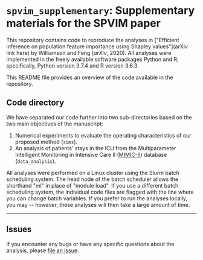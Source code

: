 # `spvim_supplementary`: Supplementary materials for the SPVIM paper

This repository contains code to reproduce the analyses in ["Efficient inference on population feature importance using Shapley values"](arXiv link here) by Williamson and Feng (*arXiv*, 2020). All analyses were implemented in the freely available software packages Python and R; specifically, Python version 3.7.4 and R version 3.6.3.

This README file provides an overview of the code available in the repository.

## Code directory

We have separated our code further into two sub-directories based on the two main objectives of the manuscript:

1. Numerical experiments to evaluate the operating characteristics of our proposed method (`sims`).
2. An analysis of patients' stays in the ICU from the Multiparameter Intelligent Monitoring in Intensive Care II ([MIMIC-II](https://mimic.physionet.org/)) database (`data_analysis`).

All analyses were performed on a Linux cluster using the Slurm batch scheduling system. The head node of the batch scheduler allows the shorthand "ml" in place of "module load". If you use a different batch scheduling system, the individual code files are flagged with the line where you can change batch variables. If you prefer to run the analyses locally, you may -- however, these analyses will then take a large amount of time.

-----

## Issues

If you encounter any bugs or have any specific questions about the analysis, please
[file an issue](https://github.com/bdwilliamson/spvim_supplementary/issues).
